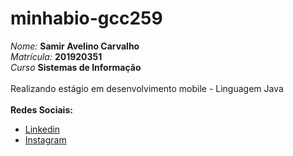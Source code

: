 # minhabio-gcc259
*Nome:* **Samir Avelino Carvalho** <br>
*Matrícula:* **201920351** <br>
*Curso* **Sistemas de Informação** <br>
<br>
Realizando estágio em desenvolvimento mobile - Linguagem Java <br><br>
**Redes Sociais:**
* [Linkedin](https://www.linkedin.com/in/samir-carvalho-861a31209/) 
* [Instagram](https://www.instagram.com/samircarvalho00/)
